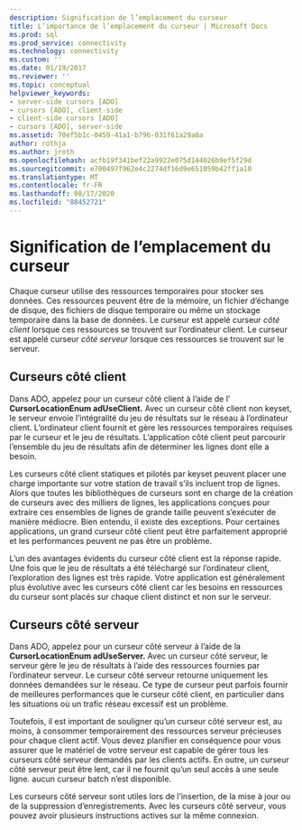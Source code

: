 ```yaml
---
description: Signification de l’emplacement du curseur
title: L’importance de l’emplacement du curseur | Microsoft Docs
ms.prod: sql
ms.prod_service: connectivity
ms.technology: connectivity
ms.custom: ''
ms.date: 01/19/2017
ms.reviewer: ''
ms.topic: conceptual
helpviewer_keywords:
- server-side cursors [ADO]
- cursors [ADO], client-side
- client-side cursors [ADO]
- cursors [ADO], server-side
ms.assetid: 70ef5b1c-0459-41a1-b796-031f61a29a8a
author: rothja
ms.author: jroth
ms.openlocfilehash: acfb19f341bef22a9922e075d144026b9ef5f29d
ms.sourcegitcommit: e700497f962e4c2274df16d9e651059b42ff1a10
ms.translationtype: MT
ms.contentlocale: fr-FR
ms.lasthandoff: 08/17/2020
ms.locfileid: "88452721"
---
```

# <a name="the-significance-of-cursor-location"></a>Signification de l’emplacement du curseur
Chaque curseur utilise des ressources temporaires pour stocker ses données. Ces ressources peuvent être de la mémoire, un fichier d’échange de disque, des fichiers de disque temporaire ou même un stockage temporaire dans la base de données. Le curseur est appelé curseur *côté client* lorsque ces ressources se trouvent sur l’ordinateur client. Le curseur est appelé curseur *côté serveur* lorsque ces ressources se trouvent sur le serveur.  
  
## <a name="client-side-cursors"></a>Curseurs côté client  
 Dans ADO, appelez pour un curseur côté client à l’aide de l' **CursorLocationEnum adUseClient.** Avec un curseur côté client non keyset, le serveur envoie l’intégralité du jeu de résultats sur le réseau à l’ordinateur client. L’ordinateur client fournit et gère les ressources temporaires requises par le curseur et le jeu de résultats. L’application côté client peut parcourir l’ensemble du jeu de résultats afin de déterminer les lignes dont elle a besoin.  
  
 Les curseurs côté client statiques et pilotés par keyset peuvent placer une charge importante sur votre station de travail s’ils incluent trop de lignes. Alors que toutes les bibliothèques de curseurs sont en charge de la création de curseurs avec des milliers de lignes, les applications conçues pour extraire ces ensembles de lignes de grande taille peuvent s’exécuter de manière médiocre. Bien entendu, il existe des exceptions. Pour certaines applications, un grand curseur côté client peut être parfaitement approprié et les performances peuvent ne pas être un problème.  
  
 L’un des avantages évidents du curseur côté client est la réponse rapide. Une fois que le jeu de résultats a été téléchargé sur l’ordinateur client, l’exploration des lignes est très rapide. Votre application est généralement plus évolutive avec les curseurs côté client car les besoins en ressources du curseur sont placés sur chaque client distinct et non sur le serveur.  
  
## <a name="server-side-cursors"></a>Curseurs côté serveur  
 Dans ADO, appelez pour un curseur côté serveur à l’aide de la **CursorLocationEnum adUseServer.** Avec un curseur côté serveur, le serveur gère le jeu de résultats à l’aide des ressources fournies par l’ordinateur serveur. Le curseur côté serveur retourne uniquement les données demandées sur le réseau. Ce type de curseur peut parfois fournir de meilleures performances que le curseur côté client, en particulier dans les situations où un trafic réseau excessif est un problème.  
  
 Toutefois, il est important de souligner qu’un curseur côté serveur est, au moins, à consommer temporairement des ressources serveur précieuses pour chaque client actif. Vous devez planifier en conséquence pour vous assurer que le matériel de votre serveur est capable de gérer tous les curseurs côté serveur demandés par les clients actifs. En outre, un curseur côté serveur peut être lent, car il ne fournit qu’un seul accès à une seule ligne. aucun curseur batch n’est disponible.  
  
 Les curseurs côté serveur sont utiles lors de l’insertion, de la mise à jour ou de la suppression d’enregistrements. Avec les curseurs côté serveur, vous pouvez avoir plusieurs instructions actives sur la même connexion.
